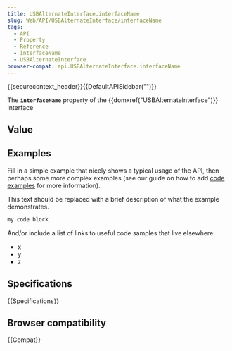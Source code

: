 ```yaml
---
title: USBAlternateInterface.interfaceName
slug: Web/API/USBAlternateInterface/interfaceName
tags:
  - API
  - Property
  - Reference
  - interfaceName
  - USBAlternateInterface
browser-compat: api.USBAlternateInterface.interfaceName
---
```

{{securecontext_header}}{{DefaultAPISidebar("")}}

The **`interfaceName`** property of the {{domxref("USBAlternateInterface")}} interface 

## Value



## Examples

Fill in a simple example that nicely shows a typical usage of the API, then perhaps some more complex examples (see our guide on how to add [code examples](/en-US/docs/MDN/Contribute/Structures/Code_examples) for more information).

This text should be replaced with a brief description of what the example demonstrates.

```js
my code block
```

And/or include a list of links to useful code samples that live elsewhere:

*   x
*   y
*   z

## Specifications

{{Specifications}}

## Browser compatibility

{{Compat}}


